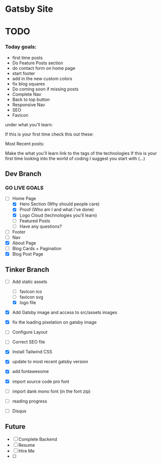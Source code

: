 # Gatsby Site

# TODO
### Today goals:

- first time posts
- Do Feature Posts section
- do contact form on home page
- start footer
- add in the new custom colors
- fix blog squares
- Do coming soon if missing posts
- Complete Nav
- Back to top button
- Responsive Nav
- SEO
- Favicon

under what you'll learn:

If this is your first time check this out these:

Most Recent posts:

Make the what you'll learn link to the tags of the technologies
If this is your first time looking into the world of coding I suggest you start with (…)



## Dev Branch

### GO LIVE GOALS

- [ ] Home Page
  - [x] Hero Section (Why should people care)
  - [x] Proof (Who am I and what i've done)
  - [x] Logo Cloud (technologies you'll learn)
  - [ ] Featured Posts
  - [ ] Have any questions?
- [ ] Footer
- [ ] Nav
- [x] About Page
- [ ] Blog Cards + Pagination
- [x] Blog Post Page

## Tinker Branch

- [ ] Add static assets
  - [ ] favicon ico
  - [ ] favicon svg
  - [x] logo file
- [x] Add Gatsby image and access to src/assets images
- [x] fix the loading pixelation on gatsby image
- [ ] Configure Layout
- [ ] Correct SEO file
- [x] Install Tailwind CSS
- [x] update to most recent gatsby version
- [x] add fontawesome
- [x] import source code pro font
- [ ] import dank mono font (in the font zip)
- [ ] reading progress
- [ ] Disqus


## Future

- [ ] Complete Backend
- [ ] Resume
- [ ] Hire Me
- [ ]
